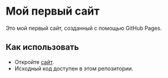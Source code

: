 # Мой первый сайт

Это мой первый сайт, созданный с помощью GitHub Pages.

## Как использовать
- Откройте [сайт](https://ваш_логин.github.io/my-website).
- Исходный код доступен в этом репозитории.
